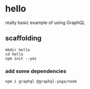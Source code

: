 # hello

really basic example of using GraphQL

## scaffolding

```shell
mkdir hello
cd hello
npm init --yes
```
### add some dependencies

```shell
npm i graphql @graphql-yoga/node
```
